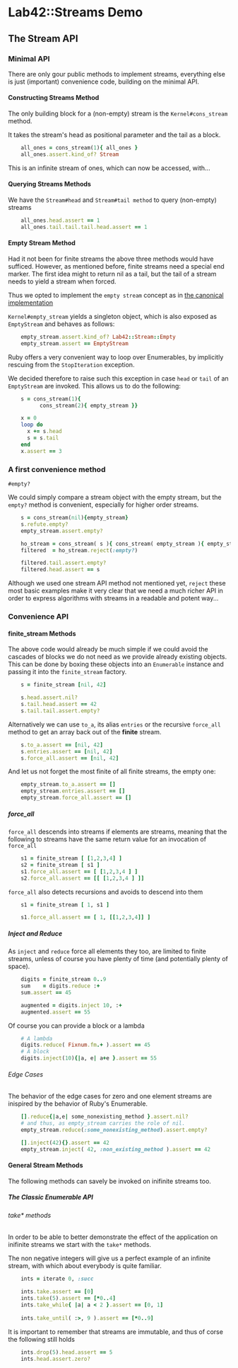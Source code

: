 # Lab42::Streams Demo

## The Stream API

### Minimal API

There are only gour public methods to implement streams, everything else is just (important)
convenience code, building on the minimal API.

#### Constructing Streams Method

The only building block for a (non-empty) stream is the `Kernel#cons_stream` method.

It takes the stream's head as positional parameter and the tail as a block.

```ruby
    all_ones = cons_stream(1){ all_ones }
    all_ones.assert.kind_of? Stream
```

This is an infinite stream of ones, which can now be accessed, with...


#### Querying Streams Methods

We have the `Stream#head` and `Stream#tail method` to query (non-empty) streams

```ruby
    all_ones.head.assert == 1
    all_ones.tail.tail.tail.head.assert == 1
```

#### Empty Stream Method

Had it not been for finite streams the above three methods would have sufficed. However, as mentioned before,
finite streams need a special end marker. The first idea might to return nil as a tail, but the tail of a stream
needs to yield a stream when forced.

Thus we opted to implement the `empty stream` concept as in [the canonical implementation](http://ocw.mit.edu/courses/electrical-engineering-and-computer-science/6-001-structure-and-interpretation-of-computer-programs-spring-2005/video-lectures/6a-streams-part-1/)

`Kernel#empty_stream` yields a singleton object, which is also exposed as `EmptyStream` and behaves as follows:

```ruby
    empty_stream.assert.kind_of? Lab42::Stream::Empty
    empty_stream.assert == EmptyStream
```

Ruby offers a very convenient way to loop over Enumerables, by implicitly rescuing from the `StopIteration` exception.

We decided therefore to raise such this exception in case `head` or `tail` of an `EmptyStream` are invoked. This allows us
to do the following:

```ruby
    s = cons_stream(1){
          cons_stream(2){ empty_stream }}

    x = 0
    loop do
      x += s.head
      s = s.tail
    end
    x.assert == 3
```

### A first convenience method

`#empty?`

We could simply compare a stream object with the empty stream, but the `empty?` method is convenient, especially for
higher order streams.

```ruby
    s = cons_stream(nil){empty_stream}
    s.refute.empty?
    empty_stream.assert.empty?

    ho_stream = cons_stream( s ){ cons_stream( empty_stream ){ empty_stream } }
    filtered  = ho_stream.reject(:empty?)

    filtered.tail.assert.empty?
    filtered.head.assert == s
```

Although we used one stream API method not mentioned yet, `reject` these most basic examples make
it very clear that we need a much richer API in order to express algorithms with streams in a readable
and potent way...

### Convenience API

#### finite_stream Methods

The above code would already be much simple if we could avoid the cascades of blocks we do not need
as we provide already existing objects. This can be done by boxing these objects into an `Enumerable` instance
and passing it into the `finite_stream` factory.

```ruby
    s = finite_stream [nil, 42]

    s.head.assert.nil?
    s.tail.head.assert == 42
    s.tail.tail.assert.empty?
```

Alternatively we can use `to_a`, its alias `entries` or the recursive `force_all`  method to get an array back out
of the **finite** stream.


```ruby
    s.to_a.assert == [nil, 42]
    s.entries.assert == [nil, 42]
    s.force_all.assert == [nil, 42]
```


And let us not forget the most finite of all finite streams, the empty one:

```ruby
    empty_stream.to_a.assert == []
    empty_stream.entries.assert == []
    empty_stream.force_all.assert == []
```


##### force_all

`force_all` descends into streams if elements are streams, meaning that the following to streams have the same return
value for an invocation of `force_all`

```ruby
    s1 = finite_stream [ [1,2,3,4] ]
    s2 = finite_stream [ s1 ]
    s1.force_all.assert == [ [1,2,3,4 ] ]
    s2.force_all.assert == [[ [1,2,3,4 ] ]]
```

`force_all` also detects recursions and avoids to descend into them

```ruby
    s1 = finite_stream [ 1, s1 ]

    s1.force_all.assert == [ 1, [[1,2,3,4]] ]
```

##### Inject and Reduce

As `inject` and `reduce` force all elements they too, are limited to finite streams, unless of course you have
plenty of time (and potentially plenty of space).

```ruby
    digits = finite_stream 0..9
    sum    = digits.reduce :+
    sum.assert == 45

    augmented = digits.inject 10, :+
    augmented.assert == 55
```

Of course you can provide a block or a lambda

```ruby
    # A lambda
    digits.reduce( Fixnum.fm.+ ).assert == 45
    # A block
    digits.inject(10){|a, e| a+e }.assert == 55
```

###### Edge Cases

The behavior of the edge cases for zero and one element streams are inispired by
the behavior of Ruby's Enumerable.

```ruby
    [].reduce{|a,e| some_nonexisting_method }.assert.nil?
    # and thus, as empty_stream carries the role of nil.
    empty_stream.reduce(:some_nonexisting_method).assert.empty?

    [].inject(42){}.assert == 42
    empty_stream.inject( 42, :non_existing_method ).assert == 42
```

#### General Stream Methods

The following methods can savely be invoked on inifinite streams too.

##### The Classic Enumerable API

###### take\* methods

In order to be able to better demonstrate the effect of the application on inifinite streams
we start with the `take*` methods.

The non negative integers will give us a perfect example of an infinite stream, with which
about everybody is quite familiar.

```ruby
    ints = iterate 0, :succ

    ints.take.assert == [0]
    ints.take(5).assert == [*0..4]
    ints.take_while{ |a| a < 2 }.assert == [0, 1]
   
    ints.take_until( :>, 9 ).assert == [*0..9]
```


It is important to remember that streams are immutable, and thus of corse the following still holds

```ruby
    ints.drop(5).head.assert == 5
    ints.head.assert.zero?
```


